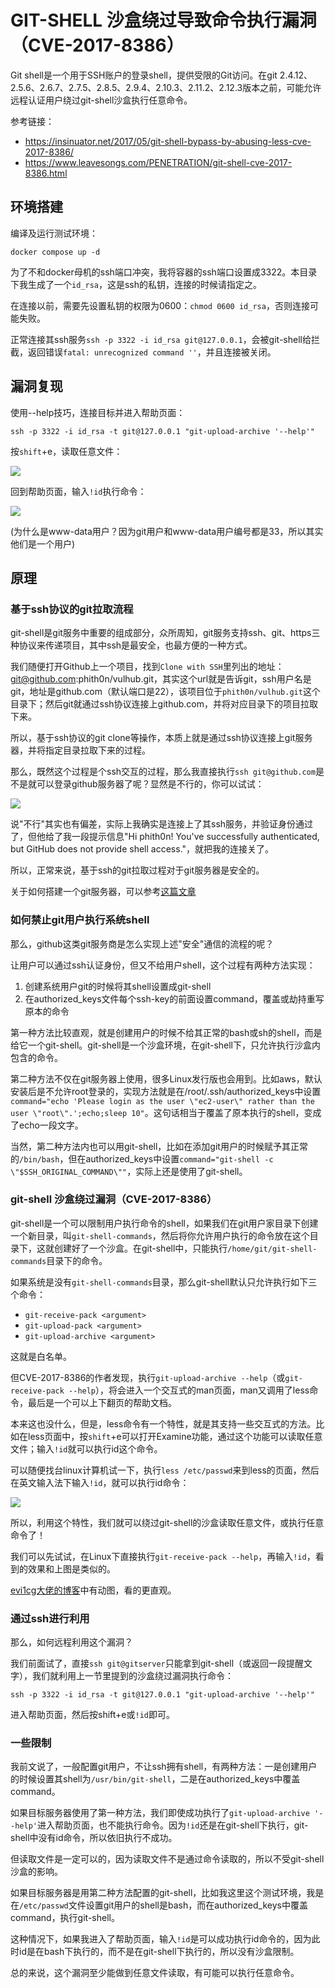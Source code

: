 # GIT-SHELL 沙盒绕过导致命令执行漏洞（CVE-2017-8386）

Git shell是一个用于SSH账户的登录shell，提供受限的Git访问。在git 2.4.12、2.5.6、2.6.7、2.7.5、2.8.5、2.9.4、2.10.3、2.11.2、2.12.3版本之前，可能允许远程认证用户绕过git-shell沙盒执行任意命令。

参考链接：

 - https://insinuator.net/2017/05/git-shell-bypass-by-abusing-less-cve-2017-8386/
 - https://www.leavesongs.com/PENETRATION/git-shell-cve-2017-8386.html

## 环境搭建

编译及运行测试环境：

```
docker compose up -d
```

为了不和docker母机的ssh端口冲突，我将容器的ssh端口设置成3322。本目录下我生成了一个`id_rsa`，这是ssh的私钥，连接的时候请指定之。

在连接以前，需要先设置私钥的权限为0600：`chmod 0600 id_rsa`，否则连接可能失败。

正常连接其ssh服务`ssh -p 3322 -i id_rsa git@127.0.0.1`，会被git-shell给拦截，返回错误`fatal: unrecognized command ''`，并且连接被关闭。

## 漏洞复现

使用--help技巧，连接目标并进入帮助页面：

```
ssh -p 3322 -i id_rsa -t git@127.0.0.1 "git-upload-archive '--help'"
```

按`shift`+e，读取任意文件：

![](img/03.png)

回到帮助页面，输入`!id`执行命令：

![](img/04.png)

(为什么是www-data用户？因为git用户和www-data用户编号都是33，所以其实他们是一个用户)

## 原理

### 基于ssh协议的git拉取流程

git-shell是git服务中重要的组成部分，众所周知，git服务支持ssh、git、https三种协议来传递项目，其中ssh是最安全，也最方便的一种方式。

我们随便打开Github上一个项目，找到`Clone with SSH`里列出的地址：git@github.com:phith0n/vulhub.git，其实这个url就是告诉git，ssh用户名是git，地址是github.com（默认端口是22），该项目位于`phith0n/vulhub.git`这个目录下；然后git就通过ssh协议连接上github.com，并将对应目录下的项目拉取下来。

所以，基于ssh协议的git clone等操作，本质上就是通过ssh协议连接上git服务器，并将指定目录拉取下来的过程。

那么，既然这个过程是个ssh交互的过程，那么我直接执行`ssh git@github.com`是不是就可以登录github服务器了呢？显然是不行的，你可以试试：

![](img/01.png)

说"不行"其实也有偏差，实际上我确实是连接上了其ssh服务，并验证身份通过了，但他给了我一段提示信息"Hi phith0n! You've successfully authenticated, but GitHub does not provide shell access."，就把我的连接关了。

所以，正常来说，基于ssh的git拉取过程对于git服务器是安全的。

关于如何搭建一个git服务器，可以参考[这篇文章](http://www.liaoxuefeng.com/wiki/0013739516305929606dd18361248578c67b8067c8c017b000/00137583770360579bc4b458f044ce7afed3df579123eca000)

### 如何禁止git用户执行系统shell

那么，github这类git服务商是怎么实现上述"安全"通信的流程的呢？

让用户可以通过ssh认证身份，但又不给用户shell，这个过程有两种方法实现：

1. 创建系统用户git的时候将其shell设置成git-shell
2. 在authorized_keys文件每个ssh-key的前面设置command，覆盖或劫持重写原本的命令

第一种方法比较直观，就是创建用户的时候不给其正常的bash或sh的shell，而是给它一个git-shell。git-shell是一个沙盒环境，在git-shell下，只允许执行沙盒内包含的命令。

第二种方法不仅在git服务器上使用，很多Linux发行版也会用到。比如aws，默认安装后是不允许root登录的，实现方法就是在/root/.ssh/authorized_keys中设置`command="echo 'Please login as the user \"ec2-user\" rather than the user \"root\".';echo;sleep 10"`。这句话相当于覆盖了原本执行的shell，变成了echo一段文字。

当然，第二种方法内也可以用git-shell，比如在添加git用户的时候赋予其正常的`/bin/bash`，但在authorized_keys中设置`command="git-shell -c \"$SSH_ORIGINAL_COMMAND\""`，实际上还是使用了git-shell。

### git-shell 沙盒绕过漏洞（CVE-2017-8386）

git-shell是一个可以限制用户执行命令的shell，如果我们在git用户家目录下创建一个新目录，叫`git-shell-commands`，然后将你允许用户执行的命令放在这个目录下，这就创建好了一个沙盒。在git-shell中，只能执行`/home/git/git-shell-commands`目录下的命令。

如果系统是没有`git-shell-commands`目录，那么git-shell默认只允许执行如下三个命令：

- `git-receive-pack <argument>`
- `git-upload-pack <argument>`
- `git-upload-archive <argument>`

这就是白名单。

但CVE-2017-8386的作者发现，执行`git-upload-archive --help`（或`git-receive-pack --help`），将会进入一个交互式的man页面，man又调用了less命令，最后是一个可以上下翻页的帮助文档。

本来这也没什么，但是，less命令有一个特性，就是其支持一些交互式的方法。比如在less页面中，按`shift`+e可以打开Examine功能，通过这个功能可以读取任意文件；输入`!id`就可以执行id这个命令。

可以随便找台linux计算机试一下，执行`less /etc/passwd`来到less的页面，然后在英文输入法下输入`!id`，就可以执行id命令：

![](img/02.png)

所以，利用这个特性，我们就可以绕过git-shell的沙盒读取任意文件，或执行任意命令了！

我们可以先试试，在Linux下直接执行`git-receive-pack --help`，再输入`!id`，看到的效果和上图是类似的。

[evi1cg大佬的博客](https://evi1cg.me/archives/CVE-2017-8386.html)中有动图，看的更直观。

### 通过ssh进行利用

那么，如何远程利用这个漏洞？

我们前面试了，直接`ssh git@gitserver`只能拿到git-shell（或返回一段提醒文字），我们就利用上一节里提到的沙盒绕过漏洞执行命令：

```
ssh -p 3322 -i id_rsa -t git@127.0.0.1 "git-upload-archive '--help'"
```

进入帮助页面，然后按shift+e或`!id`即可。

### 一些限制

我前文说了，一般配置git用户，不让ssh拥有shell，有两种方法：一是创建用户的时候设置其shell为`/usr/bin/git-shell`，二是在authorized_keys中覆盖command。

如果目标服务器使用了第一种方法，我们即使成功执行了`git-upload-archive '--help'`进入帮助页面，也不能执行命令。因为`!id`还是在git-shell下执行，git-shell中没有id命令，所以依旧执行不成功。

但读取文件是一定可以的，因为读取文件不是通过命令读取的，所以不受git-shell沙盒的影响。

如果目标服务器是用第二种方法配置的git-shell，比如我这里这个测试环境，我是在`/etc/passwd`文件设置git用户的shell是bash，而在authorized_keys中覆盖command，执行git-shell。

这种情况下，如果我进入了帮助页面，输入`!id`是可以成功执行id命令的，因为此时id是在bash下执行的，而不是在git-shell下执行的，所以没有沙盒限制。

总的来说，这个漏洞至少能做到任意文件读取，有可能可以执行任意命令。
